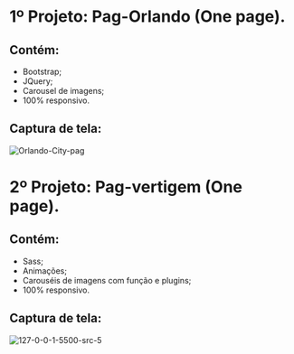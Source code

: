 # 1º Projeto: Pag-Orlando (One page).
## Contém:
- Bootstrap;
- JQuery;
- Carousel de imagens;
- 100% responsivo.

## Captura de tela:
<img src="https://i.ibb.co/bLDWG1K/Orlando-City-fw.png" alt="Orlando-City-pag" border="0">

# 2º Projeto: Pag-vertigem (One page).
## Contém:
- Sass;
- Animações;
- Carouséis de imagens com função e plugins;
- 100% responsivo.

## Captura de tela:
<img src="https://i.ibb.co/WK97Xd8/127-0-0-1-5500-src-5.png" alt="127-0-0-1-5500-src-5" border="0">
